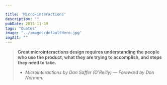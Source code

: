```yaml
---

title: 'Micro-interactions'
description: ""
pubDate: 2015-11-30
tags: "Quotes"
image: "../images/defaultHero.jpg"
imgAlt: ""
---
```

> **Great microinteractions design requires understanding the people who use the product, what they are trying to accomplish, and steps they need to take.**
> - _Microinteractions by Dan Saffer (O’Reilly) — Foreward by Don Norman._
